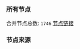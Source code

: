 ### 所有节点
合并节点总数: `1746`
[节点链接](https://raw.githubusercontent.com/rzhy1/11/master/sub/sub_merge_base64.txt)

### 节点来源

